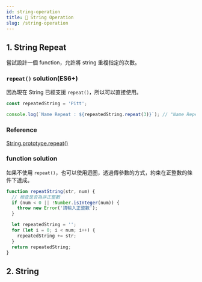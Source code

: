 ```yaml
---
id: string-operation
title: 📄 String Operation
slug: /string-operation
---
```


## 1. String Repeat

嘗試設計一個 function，允許將 string 重複指定的次數。

### `repeat()` solution(ES6+)

因為現在 String 已經支援 `repeat()`，所以可以直接使用。

```js
const repeatedString = 'Pitt';

console.log(`Name Repeat : ${repeatedString.repeat(3)}`); // "Name Repeat : PittPittPitt"
```

### Reference

[String.prototype.repeat()](https://developer.mozilla.org/en-US/docs/Web/JavaScript/Reference/Global_Objects/String/repeat)

### function solution

如果不使用 `repeat()`，也可以使用迴圈，透過傳參數的方式，約束在正整數的條件下達成。

```js
function repeatString(str, num) {
  // 檢查是否為非正整數
  if (num < 0 || !Number.isInteger(num)) {
    throw new Error('請輸入正整數');
  }

  let repeatedString = '';
  for (let i = 0; i < num; i++) {
    repeatedString += str;
  }
  return repeatedString;
}
```

## 2. String
